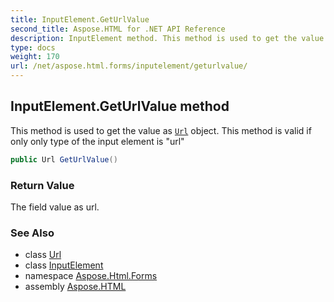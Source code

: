 ```yaml
---
title: InputElement.GetUrlValue
second_title: Aspose.HTML for .NET API Reference
description: InputElement method. This method is used to get the value as Url object. This method is valid if only only type of the input element is url
type: docs
weight: 170
url: /net/aspose.html.forms/inputelement/geturlvalue/
---
```

## InputElement.GetUrlValue method

This method is used to get the value as [`Url`](../../../aspose.html/url/) object. This method is valid if only only type of the input element is "url"

```csharp
public Url GetUrlValue()
```

### Return Value

The field value as url.

### See Also

* class [Url](../../../aspose.html/url/)
* class [InputElement](../)
* namespace [Aspose.Html.Forms](../../../aspose.html.forms/)
* assembly [Aspose.HTML](../../../)
